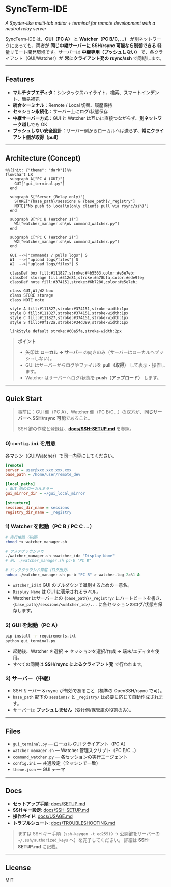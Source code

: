 # SyncTerm-IDE

*A Spyder-like multi‑tab editor + terminal for remote development with a neutral relay server*

SyncTerm‑IDE は、**GUI（PC A）** と **Watcher（PC B/C, …）** が別ネットワークにあっても、両者が **同じ中継サーバーに SSH/rsync 可能なら制御できる** 軽量リモート開発環境です。サーバーは **中継専用（プッシュしない）** で、各クライアント（GUI/Watcher）が **常にクライアント発の rsync/ssh** で同期します。

---

## Features

* **マルチタブエディタ**：シンタックスハイライト、検索、スマートインデント、簡易補完
* **統合ターミナル**：Remote / Local 切替、履歴保持
* **セッション永続化**：サーバー上にログ/状態保存
* **中継サーバー方式**：GUI と Watcher は互いに直接つながらず、**別ネットワーク越し**でも OK
* **プッシュしない安全設計**：サーバー側からローカルへは送らず、**常にクライアント側が取得（pull）**

---

## Architecture (Concept)

```mermaid
%%{init: {"theme": "dark"}}%%
flowchart LR
  subgraph A["PC A (GUI)"]
    GUI["gui_terminal.py"]
  end

  subgraph S["Server (Relay only)"]
    STORE["{base_path}/sessions & {base_path}/_registry"]
    NOTE["No push to local\n(only clients pull via rsync/ssh)"]
  end

  subgraph B["PC B (Watcher 1)"]
    W1["watcher_manager.sh\n↳ command_watcher.py"]
  end

  subgraph C["PC C (Watcher 2)"]
    W2["watcher_manager.sh\n↳ command_watcher.py"]
  end

  GUI -->|"commands / pulls logs"| S
  W1  -->|"upload logs/files"| S
  W2  -->|"upload logs/files"| S

  classDef box fill:#111827,stroke:#4b5563,color:#e5e7eb;
  classDef storage fill:#312e81,stroke:#a78bfa,color:#ede9fe;
  classDef note fill:#374151,stroke:#6b7280,color:#e5e7eb;

  class GUI,W1,W2 box
  class STORE storage
  class NOTE note

  style A fill:#111827,stroke:#374151,stroke-width:1px
  style B fill:#111827,stroke:#374151,stroke-width:1px
  style C fill:#111827,stroke:#374151,stroke-width:1px
  style S fill:#0f172a,stroke:#34d399,stroke-width:1px

  linkStyle default stroke:#60a5fa,stroke-width:2px
```

> **ポイント**
>
> * 矢印は **ローカル → サーバー** の向きのみ（サーバーはローカルへプッシュしない）。
> * GUI はサーバーからログやファイルを **pull（取得）** して表示・操作します。
> * Watcher はサーバーへログ/状態を **push（アップロード）** します。

---

## Quick Start

> 事前に：GUI 側（PC A）、Watcher 側（PC B/C…）の双方が、**同じサーバーへ SSH/rsync 可能**であること。
>
> SSH 鍵の作成と登録は、[**docs/SSH-SETUP.md**](docs/SSH-SETUP.md) を参照。

### 0) `config.ini` を用意

各マシン（GUI/Watcher）で同一内容にしてください。

```ini
[remote]
server = user@xxx.xxx.xxx.xxx
base_path = /home/user/remote_dev

[local_paths]
; GUI 側のローカルミラー
gui_mirror_dir = ~/gui_local_mirror

[structure]
sessions_dir_name = sessions
registry_dir_name = _registry
```

### 1) Watcher を起動（PC B / PC C …）

```bash
# 実行権限（初回）
chmod +x watcher_manager.sh

# フォアグラウンドで
./watcher_manager.sh <watcher_id> "Display Name"
# 例: ./watcher_manager.sh pc-b "PC B"

# バックグラウンド常駐（ログ出力）
nohup ./watcher_manager.sh pc-b "PC B" > watcher.log 2>&1 &
```

* `watcher_id` は GUI のプルダウンで識別するための一意名。
* `Display Name` は GUI に表示されるラベル。
* Watcher はサーバー上の `{base_path}/_registry/` にハートビートを書き、
  `{base_path}/sessions/<watcher_id>/...` に各セッションのログ/状態を保存します。

### 2) GUI を起動（PC A）

```bash
pip install -r requirements.txt
python gui_terminal.py
```

* 起動後、Watcher を選択 → セッションを選択/作成 → 端末/エディタを使用。
* すべての同期は **SSH/rsync によるクライアント発** で行われます。

### 3) サーバー（中継）

* SSH サーバー & rsync が有効であること（標準の OpenSSH/rsync で可）。
* `base_path` 配下の `sessions/` と `_registry/` は必要に応じて自動作成されます。
* サーバーは **プッシュしません**（受け側/保管庫の役割のみ）。

---

## Files

* `gui_terminal.py` — ローカル GUI クライアント（PC A）
* `watcher_manager.sh` — Watcher 管理スクリプト（PC B/C…）
* `command_watcher.py` — 各セッションの実行エージェント
* `config.ini` — 共通設定（全マシンで一致）
* `theme.json` — GUI テーマ

---

## Docs

* **セットアップ手順**: [docs/SETUP.md](docs/SETUP.md)
* **SSH キー設定**: [docs/SSH-SETUP.md](docs/SSH-SETUP.md)
* **操作ガイド**: [docs/USAGE.md](docs/USAGE.md)
* **トラブルシュート**: [docs/TROUBLESHOOTING.md](docs/TROUBLESHOOTING.md)

> まずは SSH キー手順（`ssh-keygen -t ed25519` → 公開鍵をサーバーの `~/.ssh/authorized_keys` へ）を完了してください。
> 詳細は **SSH-SETUP.md** に記載。

---

## License

MIT
